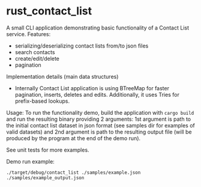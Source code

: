 # rust_contact_list
A small CLI application demonstrating basic functionality of a Contact List service.
Features:
* serializing/deserializing contact lists from/to json files
* search contacts
* create/edit/delete
* pagination

Implementation details (main data structures)
* Internally Contact List application is using BTreeMap for faster pagination, inserts, deletes and edits. Additionally, it uses Tries for prefix-based lookups. 


Usage:
To run the functionality demo, build the application with `cargo build` and run the resulting binary providing 2 arguments: 1st argument is path to the initial contact list dataset in json format (see samples dir for examples of valid datasets) and 2nd argument is path to the resulting output file (will be produced by the program at the end of the demo run).

See unit tests for more examples.

Demo run example:

```
./target/debug/contact_list ./samples/example.json ./samples/example_output.json
```
